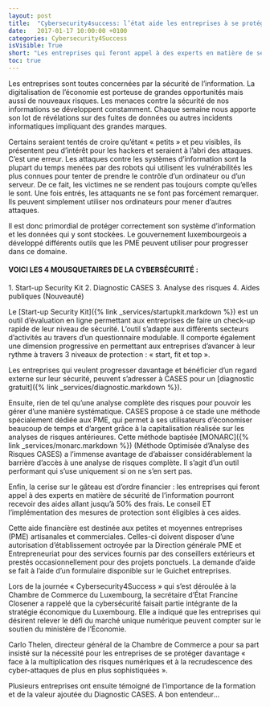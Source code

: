 ```yaml
---
layout: post
title:  "Cybersecurity4success: l’état aide les entreprises à se protéger"
date:   2017-01-17 10:00:00 +0100
categories: Cybersecurity4Success
isVisible: True
short: "Les entreprises qui feront appel à des experts en matière de sécurité de l’information pourront recevoir des aides allant jusqu’à 50% des frais."
toc: true
---
```

Les entreprises sont toutes concernées par la sécurité de l’information. La digitalisation de l’économie est porteuse de grandes opportunités mais aussi de nouveaux risques. Les menaces contre la sécurité de nos informations se développent constamment. Chaque semaine nous apporte son lot de révélations sur des fuites de données ou autres incidents informatiques impliquant des grandes marques.

Certains seraient tentés de croire qu’étant « petits » et peu visibles, ils présentent peu d’intérêt pour les hackers et seraient à l’abri des attaques. C’est une erreur. Les attaques contre les systèmes d’information sont la plupart du temps menées par des robots qui utilisent les vulnérabilités les plus connues pour tenter de prendre le contrôle d’un ordinateur ou d’un serveur. De ce fait, les victimes ne se rendent pas toujours compte qu’elles le sont. Une fois entrés, les attaquants ne se font pas forcément remarquer. Ils peuvent simplement utiliser nos ordinateurs pour mener d’autres attaques.

Il est donc primordial de protéger correctement son système d’information et les données qui y sont stockées. Le gouvernement luxembourgeois a développé différents outils que les PME peuvent utiliser pour progresser dans ce domaine.

<h4 class="titre-page">VOICI LES 4 MOUSQUETAIRES DE LA CYBERSÉCURITÉ :</h4>
1. Start-up Security Kit
2. Diagnostic CASES
3. Analyse des risques
4. Aides publiques (Nouveauté)

Le [Start-up Security Kit]({% link _services/startupkit.markdown %}) est un outil d’évaluation en ligne permettant aux entreprises de faire un check-up rapide de leur niveau de sécurité. L’outil s’adapte aux différents secteurs d’activités au travers d’un questionnaire modulable. Il comporte également une dimension progressive en permettant aux entreprises d’avancer à leur rythme à travers 3 niveaux de protection : « start, fit et top ».

Les entreprises qui veulent progresser davantage et bénéficier d’un regard externe sur leur sécurité, peuvent s’adresser à CASES pour un [diagnostic gratuit]({% link _services/diagnostic.markdown %}).

Ensuite, rien de tel qu’une analyse complète des risques pour pouvoir les gérer d’une manière systématique. CASES propose à ce stade une méthode spécialement dédiée aux PME, qui permet à ses utilisateurs d’économiser beaucoup de temps et d’argent grâce à la capitalisation réalisée sur les analyses de risques antérieures. Cette méthode baptisée [MONARC]({% link _services/monarc.markdown %}) (Méthode Optimisée d’Analyse des Risques CASES) a l’immense avantage de d’abaisser considérablement la barrière d’accès à une analyse de risques complète. Il s’agit d’un outil performant qui s’use uniquement si on ne s’en sert pas.

Enfin, la cerise sur le gâteau est d’ordre financier : les entreprises qui feront appel à des experts en matière de sécurité de l’information pourront recevoir des aides allant jusqu’à 50% des frais. Le conseil ET l’implémentation des mesures de protection sont éligibles à ces aides.

Cette aide financière est destinée aux petites et moyennes entreprises (PME) artisanales et commerciales. Celles-ci doivent disposer d’une autorisation d’établissement octroyée par la Direction générale PME et Entrepreneuriat pour des services fournis par des conseillers extérieurs et prestés occasionnellement pour des projets ponctuels. La demande d’aide se fait à l’aide d’un formulaire disponible sur le Guichet entreprises.

Lors de la journée « Cybersecurity4Success » qui s’est déroulée à la Chambre de Commerce du Luxembourg, la secrétaire d’État Francine Closener a rappelé que la cybersécurité faisait partie intégrante de la stratégie économique du Luxembourg. Elle a indiqué que les entreprises qui désirent relever le défi du marché unique numérique peuvent compter sur le soutien du ministère de l’Économie.

Carlo Thelen, directeur général de la Chambre de Commerce a pour sa part insisté sur la nécessité pour les entreprises de se protéger davantage « face à la multiplication des risques numériques et à la recrudescence des cyber-attaques de plus en plus sophistiquées ».

Plusieurs entreprises ont ensuite témoigné de l’importance de la formation et de la valeur ajoutée du Diagnostic CASES. A bon entendeur…

